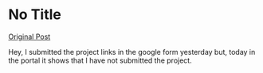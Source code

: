 # No Title

[Original Post](https://discourse.onlinedegree.iitm.ac.in/t/164277/537)

<p>Hey, I submitted the project links in the google form yesterday but, today in the portal it shows that I have not submitted the project.</p>